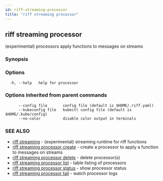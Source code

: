 ```yaml
---
id: riff-streaming-processor
title: "riff streaming processor"
---
```

## riff streaming processor

(experimental) processors apply functions to messages on streams

### Synopsis

<todo>

### Options

```
  -h, --help   help for processor
```

### Options inherited from parent commands

```
      --config file       config file (default is $HOME/.riff.yaml)
      --kubeconfig file   kubectl config file (default is $HOME/.kube/config)
      --no-color          disable color output in terminals
```

### SEE ALSO

* [riff streaming](riff_streaming.md)	 - (experimental) streaming runtime for riff functions
* [riff streaming processor create](riff_streaming_processor_create.md)	 - create a processor to apply a function to messages on streams
* [riff streaming processor delete](riff_streaming_processor_delete.md)	 - delete processor(s)
* [riff streaming processor list](riff_streaming_processor_list.md)	 - table listing of processors
* [riff streaming processor status](riff_streaming_processor_status.md)	 - show processor status
* [riff streaming processor tail](riff_streaming_processor_tail.md)	 - watch processor logs

